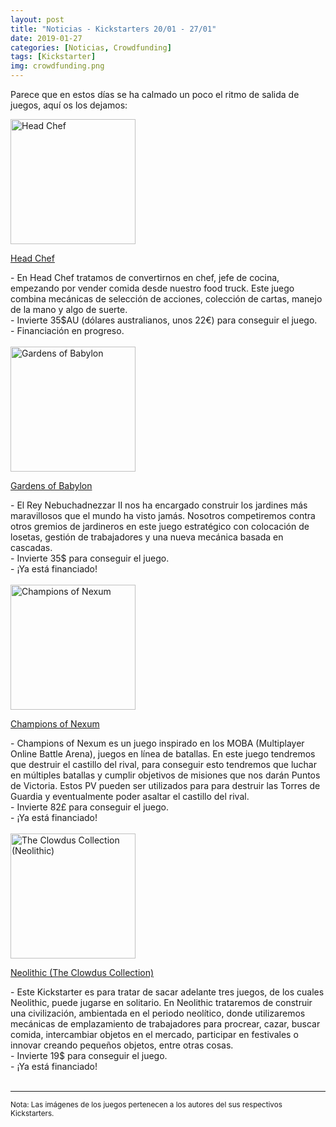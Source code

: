 ```yaml
---
layout: post
title: "Noticias - Kickstarters 20/01 - 27/01"
date: 2019-01-27
categories: [Noticias, Crowdfunding]
tags: [Kickstarter]
img: crowdfunding.png
---
```


Parece que en estos días se ha calmado un poco el ritmo de salida de juegos,
aquí os los dejamos:

<div class="row">
    <div class="col-md-3">
        <img width="200" height="200"
            src="https://ksr-ugc.imgix.net/assets/023/747/969/f97ccd4553416e93fd105b4eb3e9ab04_original.png?ixlib=rb-1.1.0&w=680&fit=max&v=1547112560&auto=format&gif-q=50&lossless=true&s=10b3d5abaeb0fc365d75f6caabfd38fd"
        class="img-thumbnail" alt="Head Chef">
    </div>
    <div class="col-md-9">
        <p>
            <a
            href="https://www.kickstarter.com/projects/462640246/head-chef-the-tabletop-card-game-of-food-fame-and-0">
           Head Chef</a>
        </p>
         - En Head Chef tratamos de convertirnos en chef, jefe de
          cocina, empezando por vender comida desde nuestro food truck. Este
          juego combina mecánicas de selección de acciones, colección de
          cartas, manejo de la mano y algo de suerte.
          <br>
          - Invierte 35$AU (dólares australianos, unos 22€) para conseguir el juego.
          <br>
          - Financiación en progreso.
    </div>
</div>
<br>

<div class="row">
    <div class="col-md-3">
        <img width="200" height="200"
            src="https://ksr-ugc.imgix.net/assets/023/825/308/529ee711ef433d9cecae5735593b6286_original.png?ixlib=rb-1.1.0&w=680&fit=max&v=1547832407&auto=format&gif-q=50&lossless=true&s=7c2a0c80015512ddcb137a0ce91771f0"
        class="img-thumbnail" alt="Gardens of Babylon">
    </div>
    <div class="col-md-9">
        <p>
            <a
            href="https://www.kickstarter.com/projects/vvv-gaming/gardens-of-babylon-the-cascading-tile-laying-game">
           Gardens of Babylon</a>
        </p>
         - El Rey Nebuchadnezzar II nos ha encargado construir los jardines más
          maravillosos que el mundo ha visto jamás. Nosotros competiremos
          contra otros gremios de jardineros en este juego estratégico con
          colocación de losetas, gestión de trabajadores y una nueva mecánica
          basada en cascadas.
          <br>
          - Invierte 35$ para conseguir el juego.
          <br>
          - ¡Ya está financiado!
    </div>
</div>
<br>

<div class="row">
    <div class="col-md-3">
        <img width="200" height="200"
            src="https://ksr-ugc.imgix.net/assets/023/866/528/32ffecbe2a355ae46ec5fa7a91f91a42_original.jpg?ixlib=rb-1.1.0&w=680&fit=max&v=1548247025&auto=format&gif-q=50&q=92&s=9d2266e05f52274d47fc7b31688c558a"
        class="img-thumbnail" alt="Champions of Nexum">
    </div>
    <div class="col-md-9">
        <p>
            <a
            href="https://www.kickstarter.com/projects/boardlegends/champions-of-nexum">
            Champions of Nexum</a>
        </p>
         - Champions of Nexum es un juego inspirado en los MOBA (Multiplayer
          Online Battle Arena), juegos en línea de batallas. En este juego
          tendremos que destruir el castillo del rival, para conseguir esto
          tendremos que luchar en múltiples batallas y cumplir objetivos de
          misiones que nos darán Puntos de Victoria. Estos PV pueden ser
          utilizados para para destruir las Torres de Guardia y eventualmente
          poder asaltar el castillo del rival.
          <br>
          - Invierte 82£ para conseguir el juego.
          <br>
          - ¡Ya está financiado!
    </div>
</div>
<br>

<div class="row">
    <div class="col-md-3">
        <img width="200" height="200"
            src="https://ksr-ugc.imgix.net/assets/023/846/924/060db3eaeb41dd76ecb35f8370bb8475_original.jpg?ixlib=rb-1.1.0&w=680&fit=max&v=1548083138&auto=format&gif-q=50&q=92&s=53bc9f3ca88f63997fc654e3d927a98c"
        class="img-thumbnail" alt="The Clowdus Collection (Neolithic)">
    </div>
    <div class="col-md-9">
        <p>
            <a
            href="https://www.kickstarter.com/projects/kolossalmikro/the-clowdus-collection">
           Neolithic (The Clowdus Collection)</a>
        </p>
         - Este Kickstarter es para tratar de sacar adelante tres juegos, de
          los cuales Neolithic, puede jugarse en solitario. En Neolithic
          trataremos de construir una civilización, ambientada en el periodo
          neolítico, donde utilizaremos mecánicas de emplazamiento de
          trabajadores para procrear, cazar, buscar comida, intercambiar
          objetos en el mercado, participar en festivales o innovar creando
          pequeños objetos, entre otras cosas.
          <br>
          - Invierte 19$ para conseguir el juego.
          <br>
          - ¡Ya está financiado!
    </div>
</div>
<br>

<hr>

<small>Nota: Las imágenes de los juegos pertenecen a los autores del sus
respectivos Kickstarters.</small>
